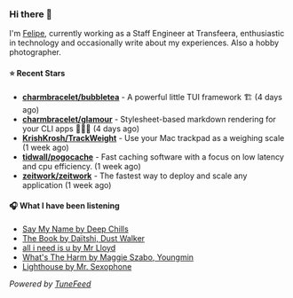 ### Hi there 👋

I'm [Felipe](https://felipevm.com), currently working as a Staff Engineer at Transfeera, enthusiastic in technology and occasionally write about my experiences. Also a hobby photographer.

#### ⭐ Recent Stars
- **[charmbracelet/bubbletea](https://github.com/charmbracelet/bubbletea)** - A powerful little TUI framework 🏗 (4 days ago)
- **[charmbracelet/glamour](https://github.com/charmbracelet/glamour)** - Stylesheet-based markdown rendering for your CLI apps 💇🏻‍♀️ (4 days ago)
- **[KrishKrosh/TrackWeight](https://github.com/KrishKrosh/TrackWeight)** - Use your Mac trackpad as a weighing scale (1 week ago)
- **[tidwall/pogocache](https://github.com/tidwall/pogocache)** - Fast caching software with a focus on low latency and cpu efficiency. (1 week ago)
- **[zeitwork/zeitwork](https://github.com/zeitwork/zeitwork)** - The fastest way to deploy and scale any application (1 week ago)

#### 🎧 What I have been listening
- [Say My Name by Deep Chills](https://open.spotify.com/track/4OWJaj1AdaBi1TRbyWDfll)
- [The Book by Daïtshi, Dust Walker](https://open.spotify.com/track/2HrTKNfLYRNhBEXfCpQ9X4)
- [all i need is u by Mr Lloyd](https://open.spotify.com/track/5vDi5W6fZbqTQNy0YSurY7)
- [What&#39;s The Harm by Maggie Szabo, Youngmin](https://open.spotify.com/track/6sEZPeZtEYGAQ9ncLdORpu)
- [Lighthouse by Mr. Sexophone](https://open.spotify.com/track/2NihIwl0l1pNKrKOraPwpE)

_Powered by [TuneFeed](https://tunefeed.app?ref=github.com)_
